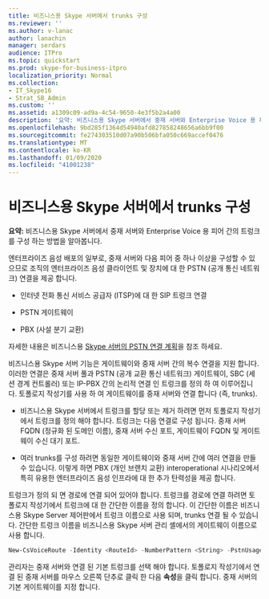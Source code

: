 ```yaml
---
title: 비즈니스용 Skype 서버에서 trunks 구성
ms.reviewer: ''
ms.author: v-lanac
author: lanachin
manager: serdars
audience: ITPro
ms.topic: quickstart
ms.prod: skype-for-business-itpro
localization_priority: Normal
ms.collection:
- IT_Skype16
- Strat_SB_Admin
ms.custom: ''
ms.assetid: a1309c09-ad9a-4c54-9650-4e3f5b2a4a00
description: '요약: 비즈니스용 Skype 서버에서 중재 서버와 Enterprise Voice 용 피어 간 트렁크를 구성 하는 방법에 대해 알아봅니다.'
ms.openlocfilehash: 9bd285f1364d54940afd827858248656a6bb9f00
ms.sourcegitcommit: fe274303510d07a90b506bfa050c669accef0476
ms.translationtype: MT
ms.contentlocale: ko-KR
ms.lasthandoff: 01/09/2020
ms.locfileid: "41001238"
---
```

# <a name="configure-trunks-in-skype-for-business-server"></a>비즈니스용 Skype 서버에서 trunks 구성
 
**요약:** 비즈니스용 Skype 서버에서 중재 서버와 Enterprise Voice 용 피어 간의 트렁크를 구성 하는 방법을 알아봅니다.
  
엔터프라이즈 음성 배포의 일부로, 중재 서버와 다음 피어 중 하나 이상을 구성할 수 있으므로 조직의 엔터프라이즈 음성 클라이언트 및 장치에 대 한 PSTN (공개 통신 네트워크) 연결을 제공 합니다.
  
- 인터넷 전화 통신 서비스 공급자 (ITSP)에 대 한 SIP 트렁크 연결
    
- PSTN 게이트웨이
    
- PBX (사설 분기 교환)
    
자세한 내용은 비즈니스용 [Skype 서버의 PSTN 연결 계획](../../plan-your-deployment/enterprise-voice-solution/pstn-connectivity-0.md)을 참조 하세요.
  
비즈니스용 Skype 서버 기능은 게이트웨이와 중재 서버 간의 복수 연결을 지원 합니다. 이러한 연결은 중재 서버 풀과 PSTN (공개 교환 통신 네트워크) 게이트웨이, SBC (세션 경계 컨트롤러) 또는 IP-PBX 간의 논리적 연결 인 트렁크를 정의 하 여 이루어집니다. 토폴로지 작성기를 사용 하 여 게이트웨이를 중재 서버와 연결 합니다 (즉, trunks).
  
- 비즈니스용 Skype 서버에서 트렁크를 할당 또는 제거 하려면 먼저 토폴로지 작성기에서 트렁크를 정의 해야 합니다. 트렁크는 다음 연결로 구성 됩니다. 중재 서버 FQDN (정규화 된 도메인 이름), 중재 서버 수신 포트, 게이트웨이 FQDN 및 게이트웨이 수신 대기 포트.
    
- 여러 trunks를 구성 하려면 동일한 게이트웨이와 중재 서버 간에 여러 연결을 만들 수 있습니다. 이렇게 하면 PBX (개인 브랜치 교환) interoperational 시나리오에서 특히 유용한 엔터프라이즈 음성 인프라에 대 한 추가 탄력성을 제공 합니다. 
    
트렁크가 정의 되 면 경로에 연결 되어 있어야 합니다. 트렁크를 경로에 연결 하려면 토폴로지 작성기에서 트렁크에 대 한 간단한 이름을 정의 합니다. 이 간단한 이름은 비즈니스용 Skype Server 제어판에서 트렁크 이름으로 사용 되며, trunks 연결 될 수 있습니다. 간단한 트렁크 이름을 비즈니스용 Skype 서버 관리 셸에서의 게이트웨이 이름으로 사용 합니다. 
  
```powershell
New-CsVoiceRoute -Identity <RouteId> -NumberPattern <String> -PstnUsages @{add="<UsageString>"} -PstnGatewayList @{add="<TrunkSimpleName>"}
```

관리자는 중재 서버와 연결 된 기본 트렁크를 선택 해야 합니다. 토폴로지 작성기에서 연결 된 중재 서버를 마우스 오른쪽 단추로 클릭 한 다음 **속성**을 클릭 합니다. 중재 서버의 기본 게이트웨이를 지정 합니다. 
  

